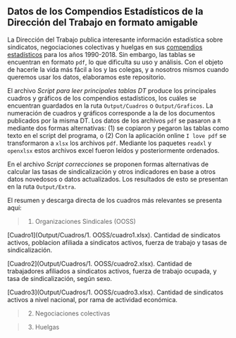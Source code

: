 

## Datos de los Compendios Estadísticos de la Dirección del Trabajo en formato amigable

La Dirección del Trabajo publica interesante información estadística sobre sindicatos, negociaciones colectivas y huelgas en sus [compendios estadísticos](https://www.dt.gob.cl/portal/1629/w3-propertyvalue-22777.html) para los años 1990-2018. Sin embargo, las tablas se encuentran en formato `pdf`, lo que dificulta su uso y análisis. Con el objeto de hacerle la vida más fácil a los y las colegas, y a nosotros mismos cuando queremos usar los datos, elaboramos este repositorio.

El archivo *Script para leer principales tablas DT* produce los principales cuadros y gráficos de los compendios estadísticos, los cuáles se encuentran guardados en la ruta `Output/Cuadros` o `Output/Graficos`. La numeración de cuadros y gráficos corresponde a la de los documentos publicados por la misma DT. Los datos de los archivos `pdf` se pasaron a `R` mediante dos formas alternativas: (1) se copiaron y pegaron las tablas como texto en el script del programa, o (2) Con la aplicación online `I love pdf` se transformaron a `xlsx` los archivos `pdf`. Mediante los paquetes `readxl` y `openxlsx` estos archivos excel fueron leídos y posteriormente ordenados.

En el archivo *Script correcciones* se proponen formas alternativas de calcular las tasas de sindicalización y otros indicadores en base a otros datos novedosos o datos actualizados. Los resultados de esto se presentan en la ruta `Output/Extra`.

El resumen y descarga directa de los cuadros más relevantes se presenta aquí:

> 1. Organizaciones Sindicales (OOSS)

[Cuadro1](Output/Cuadros/1. OOSS/cuadro1.xlsx). Cantidad de sindicatos activos, poblacion afiliada a sindicatos activos, fuerza de trabajo y tasas de sindicalización.

[Cuadro2](Output/Cuadros/1. OOSS/cuadro2.xlsx). Cantidad de trabajadores afiliados a sindicatos activos, fuerza de trabajo ocupada, y tasa de sindicalización, según sexo.

[Cuadro3](Output/Cuadros/1. OOSS/cuadro3.xlsx). Cantidad de sindicatos activos a nivel nacional, por rama de actividad económica.

> 2. Negociaciones colectivas

> 3. Huelgas